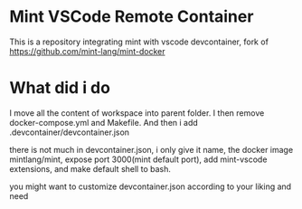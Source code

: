 # Mint VSCode Remote Container

This is a repository integrating mint with vscode devcontainer,
fork of https://github.com/mint-lang/mint-docker

# What did i do

I move all the content of workspace into parent folder. I then remove docker-compose.yml and Makefile.
And then i add .devcontainer/devcontainer.json

there is not much in devcontainer.json, i only give it name, the docker image mintlang/mint,
expose port 3000(mint default port), add mint-vscode extensions, and make default
shell to bash.

you might want to customize devcontainer.json according to your liking and need